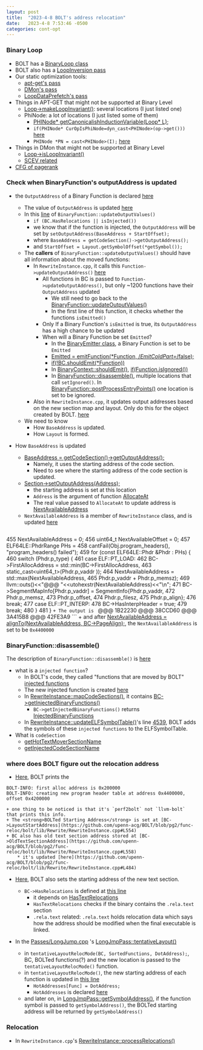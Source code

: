 ```yaml
---
layout: post
title:  "2023-4-8 BOLT's address relocation"
date:   2023-4-8 7:53:46 -0500
categories: cont-opt 
---
```

### Binary Loop
- BOLT has a [BinaryLoop class](https://github.com/upenn-acg/BOLT/blob/pg2/func-reloc/bolt/include/bolt/Core/BinaryLoop.h)
- BOLT also has a [LoopInversion pass](https://github.com/upenn-acg/BOLT/blob/pg2/func-reloc/bolt/lib/Passes/LoopInversionPass.cpp)
- Our static optimization tools:
	+ [apt-get's pass](https://github.com/upenn-acg/floar/blob/master/apt-get/SWPrefetchingLLVMPass/SWPrefetchingLLVMPass.cpp)
	+ [DMon's pass](https://github.com/upenn-acg/floar/blob/master/dmon/llvm-passes/selective-prefetch/Prefetch.cpp)
	+ [LoopDataPrefetch's pass](https://llvm.org/doxygen/LoopDataPrefetch_8cpp_source.html)
- Things in APT-GET that might not be supported at Binary Level
	+ [Loop->makeLoopInvariant()](https://github.com/upenn-acg/floar/blob/master/apt-get/SWPrefetchingLLVMPass/SWPrefetchingLLVMPass.cpp#L270): several locations (I just listed one)
	+ PhiNode: a lot of locations (I just listed some of them)
		* [PHINode* getCanonicalishInductionVariable(Loop* L);](https://github.com/upenn-acg/floar/blob/master/apt-get/SWPrefetchingLLVMPass/SWPrefetchingLLVMPass.cpp#L47)
		* `if(PHINode* CurOpIsPhiNode=dyn_cast<PHINode>(op->get()))` [here](https://github.com/upenn-acg/floar/blob/master/apt-get/SWPrefetchingLLVMPass/SWPrefetchingLLVMPass.cpp#L118)
		* `PHINode *PN = cast<PHINode>(I);` [here](https://github.com/upenn-acg/floar/blob/master/apt-get/SWPrefetchingLLVMPass/SWPrefetchingLLVMPass.cpp#L361)
- Things in DMon that might not be supported at Binary Level
	+ [Loop->isLoopInvariant()](https://github.com/upenn-acg/floar/blob/master/dmon/llvm-passes/selective-prefetch/Prefetch.cpp#L286)
	+ [SCEV related](https://github.com/upenn-acg/floar/blob/master/dmon/llvm-passes/selective-prefetch/Prefetch.cpp#L291)
- [CFG of pagerank](/data-cache/2023/02/25/CFG.html)



### Check when BinaryFunction's outputAddress is updated
- the `OutputAddress` of a Binary Function is declared [here](https://github.com/upenn-acg/BOLT/blob/pg2/func-reloc/bolt/include/bolt/Core/BinaryFunction.h#L226)
	+ The value of `OutputAddress` is updated [here](https://github.com/upenn-acg/BOLT/blob/pg2/func-reloc/bolt/lib/Core/BinaryFunction.cpp#L4077)
	+ In this [line](https://github.com/upenn-acg/BOLT/blob/pg2/func-reloc/bolt/lib/Core/BinaryFunction.cpp#L4089) of `BinaryFunction::updateOutputValues()`
		* `if (BC.HasRelocations || isInjected())`
		* we know that if the function is injected, the `OutputAddress` will be set by `setOutputAddress(BaseAddress + StartOffset);`
		* where `BaseAddress = getCodeSection()->getOutputAddress();`
		* and `StartOffset = Layout.getSymbolOffset(*getSymbol());`
	+ The <strong>callers</strong> of `BinaryFunction::updateOutputValues()` should have all information about the moved functions:
		* In `RewriteInstance.cpp`, it calls this `Function->updateOutputAddress()` [here](https://github.com/upenn-acg/BOLT/blob/pg2/func-reloc/bolt/lib/Rewrite/RewriteInstance.cpp#L3680)
			- All functions in BC is passed to `Function->updateOutputAddress()`, but only ~1200 functions have their `OutputAddress` updated
				+ We still need to go back to the [BinaryFunction::updateOutputValues()](https://github.com/upenn-acg/BOLT/blob/pg2/func-reloc/bolt/lib/Core/BinaryFunction.cpp#L4077)
				+ In the first line of this function, it checks whether the functions `isEmitted()`
			- Only If a Binary Function's `isEmitted` is true, its `OutputAddress` has a high chance to be updated
			- When will a Binary Function be set `Emitted`?
				+ In the [BinaryEmitter class](https://github.com/upenn-acg/BOLT/blob/pg2/func-reloc/bolt/lib/Core/BinaryEmitter.cpp#L254), a Binary Function is set to be `Emitted`
				+ [Emitted = emitFunction(*Function, /*EmitColdPart=*/false);](https://github.com/upenn-acg/BOLT/blob/pg2/func-reloc/bolt/lib/Core/BinaryEmitter.cpp#L244)
				+ [if(!BC.shouldEmit(*Function))](https://github.com/upenn-acg/BOLT/blob/pg2/func-reloc/bolt/lib/Core/BinaryEmitter.cpp#L230)
				+ In [BinaryContext::shouldEmit()](https://github.com/upenn-acg/BOLT/blob/pg2/func-reloc/bolt/lib/Core/BinaryContext.cpp#L1527), [if(Function.isIgnored())](https://github.com/upenn-acg/BOLT/blob/pg2/func-reloc/bolt/lib/Core/BinaryContext.cpp#L1531)
				+ In [BinaryFunction::disassemble()](https://github.com/upenn-acg/BOLT/blob/pg2/func-reloc/bolt/lib/Core/BinaryFunction.cpp#L1027), multiple locations that call `setIgnored()`. In [BinaryFunction::postProcessEntryPoints()](https://github.com/upenn-acg/BOLT/blob/pg2/func-reloc/bolt/lib/Core/BinaryFunction.cpp#L1639) one location is set to be ignored.
		* Also in `RewriteInstance.cpp`, it updates output addresses based on the new section map and layout. Only do this for the object created by BOLT. [here](https://github.com/upenn-acg/BOLT/blob/pg2/func-reloc/bolt/lib/Rewrite/RewriteInstance.cpp#L2971)
	+ We need to know 
		* How `BaseAddress` is updated.
		* How `Layout` is formed.

- How `BaseAddress` is updated
	+ [BaseAddress = getCodeSection()->getOutputAddress();](https://github.com/upenn-acg/BOLT/blob/pg2/func-reloc/bolt/lib/Core/BinaryFunction.cpp#L4085)
		* Namely, it uses the starting address of the code section.
		* Need to see where the starting address of the code section is updated.
	+ [Section->setOutputAddress(Address);](https://github.com/upenn-acg/BOLT/blob/pg2/func-reloc/bolt/lib/Rewrite/RewriteInstance.cpp#L3438)
		* the starting address is set at this location
		* `Address` is the argument of function [AllocateAt](https://github.com/upenn-acg/BOLT/blob/pg2/func-reloc/bolt/lib/Rewrite/RewriteInstance.cpp#L3459)
		* The real value passed to `AllocateAt` to update address is [NextAvailableAddress](https://github.com/upenn-acg/BOLT/blob/pg2/func-reloc/bolt/lib/Rewrite/RewriteInstance.cpp#L3475)
	+ `NextAvailableAddress` is a member of `RewriteInstance` class, and is updated [here](https://github.com/upenn-acg/BOLT/blob/pg2/func-reloc/bolt/lib/Rewrite/RewriteInstance.cpp#L455)	
	```cpp
455   NextAvailableAddress = 0;
456   uint64_t NextAvailableOffset = 0;
457   ELF64LE::PhdrRange PHs =
458       cantFail(Obj.program_headers(), "program_headers() failed");
459   for (const ELF64LE::Phdr &Phdr : PHs) {
460     switch (Phdr.p_type) {
461     case ELF::PT_LOAD:
462       BC->FirstAllocAddress = std::min(BC->FirstAllocAddress,
463                                        static_cast<uint64_t>(Phdr.p_vaddr     ));
464       NextAvailableAddress = std::max(NextAvailableAddress,
465                                       Phdr.p_vaddr + Phdr.p_memsz);
469       llvm::outs()<<"@@@ "<<utohexstr(NextAvailableAddress)<<"\n";
471       BC->SegmentMapInfo[Phdr.p_vaddr] = SegmentInfo{Phdr.p_vaddr,
472                                                      Phdr.p_memsz,
473                                                      Phdr.p_offset,
474                                                      Phdr.p_filesz,
475                                                      Phdr.p_align};
476       break;
477     case ELF::PT_INTERP:
478       BC->HasInterpHeader = true;
479       break;
480     }
481   }
	```
	+ The output is 
	```
	@@@ 1B22230
	@@@ 38CCD60
	@@@ 3A415B8
	@@@ 42FE3A9
	```
	+ and after [NextAvailableAddress = alignTo(NextAvailableAddress, BC->PageAlign);](https://github.com/upenn-acg/BOLT/blob/pg2/func-reloc/bolt/lib/Rewrite/RewriteInstance.cpp#L510), the `NextAvailableAddress` is set to be `0x4400000`




### BinaryFunction::disassemble()
The description of `BinaryFunction::disassemble()` is [here](https://github.com/upenn-acg/BOLT/blob/pg2/func-reloc/bolt/include/bolt/Core/BinaryFunction.h#L2092)







- what is a `injected function`?
	+ In BOLT's code, they called "functions that are moved by BOLT" [injected functions](https://github.com/upenn-acg/BOLT/blob/pg2/func-reloc/bolt/include/bolt/Core/BinaryContext.h#L181)
	+ The new injected function is created [here](https://github.com/upenn-acg/BOLT/blob/pg2/func-reloc/bolt/lib/Core/BinaryContext.cpp#L1925)
	+ In [RewriteInstance::mapCodeSections()](https://github.com/upenn-acg/BOLT/blob/pg2/func-reloc/bolt/lib/Rewrite/RewriteInstance.cpp#L3394), it contains [BC->getInjectedBinaryFunctions()](https://github.com/upenn-acg/BOLT/blob/pg2/func-reloc/bolt/lib/Rewrite/RewriteInstance.cpp#L3402)
		* `BC->getInjectedBinaryFunctions()` returns [InjectedBinaryFunctions](https://github.com/upenn-acg/BOLT/blob/pg2/func-reloc/bolt/include/bolt/Core/BinaryContext.h#L182)
	+ In [RewriteInstance::updateELFSymbolTable()](https://github.com/upenn-acg/BOLT/blob/pg2/func-reloc/bolt/lib/Rewrite/RewriteInstance.cpp#L4259)'s line [4539](https://github.com/upenn-acg/BOLT/blob/pg2/func-reloc/bolt/lib/Rewrite/RewriteInstance.cpp#L4539), BOLT adds the symbols of these `injected functions` to the ELFSymbolTable.
- What is `codeSection`
	+ [getHotTextMoverSectionName](https://github.com/upenn-acg/BOLT/blob/pg2/func-reloc/bolt/include/bolt/Core/BinaryContext.h#L816)
	+ [getInjectedCodeSectionName](https://github.com/upenn-acg/BOLT/blob/pg2/func-reloc/bolt/include/bolt/Core/BinaryContext.h#L818)


### where does BOLT figure out the relocation address
- [Here](https://github.com/upenn-acg/BOLT/blob/pg2/func-reloc/bolt/lib/Rewrite/RewriteInstance.cpp#L532), BOLT prints the 
```
BOLT-INFO: first alloc address is 0x200000
BOLT-INFO: creating new program header table at address 0x4400000, offset 0x4200000
```
	+ one thing to be noticed is that it's `perf2bolt` not `llvm-bolt` that prints this info.
	+ The <strong>BOLTed Starting Address</strong> is set at [BC->LayoutStartAddress](https://github.com/upenn-acg/BOLT/blob/pg2/func-reloc/bolt/lib/Rewrite/RewriteInstance.cpp#L554)
	+ BC also has old text section address stored at [BC->OldTextSectionAddress](https://github.com/upenn-acg/BOLT/blob/pg2/func-reloc/bolt/lib/Rewrite/RewriteInstance.cpp#L558)
		* it's updated [here](https://github.com/upenn-acg/BOLT/blob/pg2/func-reloc/bolt/lib/Rewrite/RewriteInstance.cpp#L484)

- [Here](https://github.com/upenn-acg/BOLT/blob/pg2/func-reloc/bolt/lib/Rewrite/RewriteInstance.cpp#L3498), BOLT also sets the starting address of the new text section.
	+ `BC->HasRelocations` is defined at [this line](https://github.com/upenn-acg/BOLT/blob/pg2/func-reloc/bolt/lib/Rewrite/RewriteInstance.cpp#L1511)
		* it depends on [HasTextRelocations](https://github.com/upenn-acg/BOLT/blob/pg2/func-reloc/bolt/lib/Rewrite/RewriteInstance.cpp#L1477)
		* `HasTextRelocations` checks if the binary contains the `.rela.text` section
		* `.rela.text` related: `.rela.text` holds relocation data which says how the address should be modified when the final executable is linked.

- In the [Passes/LongJump.cpp](https://github.com/upenn-acg/BOLT/blob/pg2/func-reloc/bolt/lib/Passes/LongJmp.cpp) 's [LongJmpPass::tentativeLayout()](https://github.com/upenn-acg/BOLT/blob/pg2/func-reloc/bolt/lib/Passes/LongJmp.cpp#L372)
	+ in `tentativeLayoutRelocMode(BC, SortedFunctions, DotAddress);`, BC, BOLTed functions(?) and the new location is passed to the `tentativeLayoutRelocMode()` function.
	+ in `tentativeLayoutRelocMode()`, the new starting address of each function is updated in [this line](https://github.com/upenn-acg/BOLT/blob/pg2/func-reloc/bolt/lib/Passes/LongJmp.cpp#L355)
		* `HotAddresses[Func] = DotAddress;`
		* `HotAddresses` is declared [here](https://github.com/upenn-acg/BOLT/blob/pg2/func-reloc/bolt/include/bolt/Passes/LongJmp.h#L54)
	+ and later on, in [LongJmpPass::getSymbolAddress()](https://github.com/upenn-acg/BOLT/blob/pg2/func-reloc/bolt/lib/Passes/LongJmp.cpp#L415), if the function symbol is passed to `getSymbolAddress()`, the BOLTed starting address will be returned by `getSymbolAddress()`

### Relocation
- In `RewriteInstance.cpp`'s [RewriteInstance::processRelocations()](https://github.com/upenn-acg/BOLT/blob/pg2/func-reloc/bolt/lib/Rewrite/RewriteInstance.cpp#L1841)

